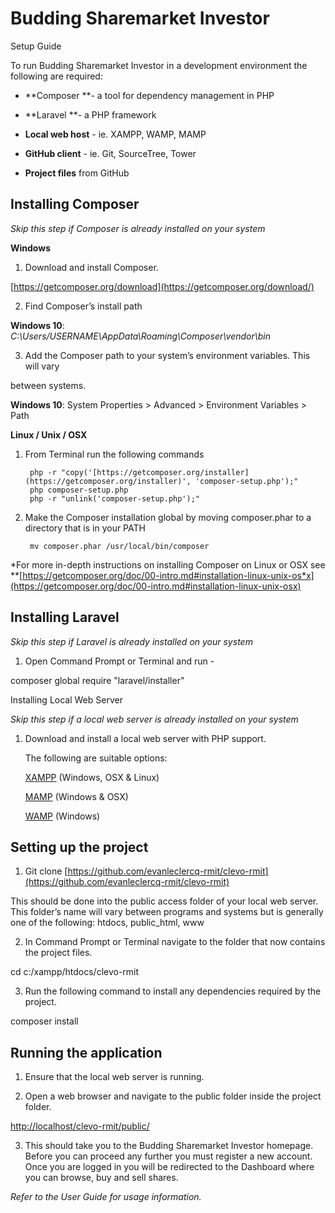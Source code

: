 Budding Sharemarket Investor
============================

Setup Guide

To run Budding Sharemarket Investor in a development environment the following are required:

* **Composer **- a tool for dependency management in PHP

* **Laravel **- a PHP framework

* **Local web host** - ie. XAMPP, WAMP, MAMP

* **GitHub client** - ie. Git, SourceTree, Tower

* **Project files** from GitHub


Installing Composer 
-------------------

*Skip this step if Composer is already installed on your system*

**Windows**

1. Download and install Composer. 

[https://getcomposer.org/download](https://getcomposer.org/download/)

2. Find Composer’s install path

**Windows 10**: *C:\Users/USERNAME\AppData\Roaming\Composer\vendor\bin*

3. Add the Composer path to your system’s environment variables. This will vary 

between systems. 

**Windows 10**: System Properties > Advanced > Environment Variables > Path

**Linux / Unix / OSX**

1. From Terminal run the following commands

		php -r "copy('[https://getcomposer.org/installer](https://getcomposer.org/installer)', 'composer-setup.php');"
		php composer-setup.php
		php -r "unlink('composer-setup.php');"

2. Make the Composer installation global by moving composer.phar to a directory that is in your PATH

		mv composer.phar /usr/local/bin/composer

*For more in-depth instructions on installing Composer on Linux or OSX see **[https://getcomposer.org/doc/00-intro.md#installation-linux-unix-os*x](https://getcomposer.org/doc/00-intro.md#installation-linux-unix-osx)


Installing Laravel
------------------

*Skip this step if Laravel is already installed on your system*

1. Open Command Prompt or Terminal and run -

composer global require "laravel/installer"

Installing Local Web Server

*Skip this step if a local web server is already installed on your system*

1. Download and install a local web server with PHP support.

	The following are suitable options:

	[XAMPP](https://www.apachefriends.org/index.html) (Windows, OSX & Linux)

	[MAMP](https://www.mamp.info/en/downloads/) (Windows & OSX)

	[WAMP](http://www.wampserver.com/en/) (Windows)


Setting up the project
-----------------------

1. Git clone [https://github.com/evanleclercq-rmit/clevo-rmit](https://github.com/evanleclercq-rmit/clevo-rmit)

This should be done into the public access folder of your local web server. This folder’s name will vary between programs and systems but is generally one of the following: htdocs, public_html, www

2. In Command Prompt or Terminal navigate to the folder that now contains the project files.

cd c:/xampp/htdocs/clevo-rmit

3. Run the following command to install any dependencies required by the project.

composer install


Running the application
-----------------------

1. Ensure that the local web server is running.

2. Open a web browser and navigate to the public folder inside the project folder.

[http://localhost/clevo-rmit/public/](http://localhost/clevo-rmit/public/)

3. This should take you to the Budding Sharemarket Investor homepage. Before you can proceed any further you must register a new account. Once you are logged in you will be redirected to the Dashboard where you can browse, buy and sell shares.

*Refer to the User Guide for usage information.*

